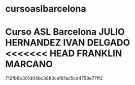cursoaslbarcelona
=================

Curso ASL Barcelona
JULIO HERNANDEZ
IVAN DELGADO
<<<<<<< HEAD
FRANKLIN MARCANO
=======
712fb8b301d04bc3883cef81ac5cd4758e77ff2
